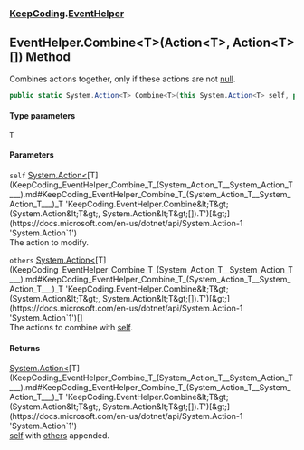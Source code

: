 ### [KeepCoding](KeepCoding.md 'KeepCoding').[EventHelper](KeepCoding_EventHelper.md 'KeepCoding.EventHelper')
## EventHelper.Combine&lt;T&gt;(Action&lt;T&gt;, Action&lt;T&gt;[]) Method
Combines actions together, only if these actions are not [null](https://docs.microsoft.com/en-us/dotnet/csharp/language-reference/keywords/null 'https://docs.microsoft.com/en-us/dotnet/csharp/language-reference/keywords/null').  
```csharp
public static System.Action<T> Combine<T>(this System.Action<T> self, params System.Action<T>[] others);
```
#### Type parameters
<a name='KeepCoding_EventHelper_Combine_T_(System_Action_T__System_Action_T___)_T'></a>
`T`  
  
#### Parameters
<a name='KeepCoding_EventHelper_Combine_T_(System_Action_T__System_Action_T___)_self'></a>
`self` [System.Action&lt;](https://docs.microsoft.com/en-us/dotnet/api/System.Action-1 'System.Action`1')[T](KeepCoding_EventHelper_Combine_T_(System_Action_T__System_Action_T___).md#KeepCoding_EventHelper_Combine_T_(System_Action_T__System_Action_T___)_T 'KeepCoding.EventHelper.Combine&lt;T&gt;(System.Action&lt;T&gt;, System.Action&lt;T&gt;[]).T')[&gt;](https://docs.microsoft.com/en-us/dotnet/api/System.Action-1 'System.Action`1')  
The action to modify.
  
<a name='KeepCoding_EventHelper_Combine_T_(System_Action_T__System_Action_T___)_others'></a>
`others` [System.Action&lt;](https://docs.microsoft.com/en-us/dotnet/api/System.Action-1 'System.Action`1')[T](KeepCoding_EventHelper_Combine_T_(System_Action_T__System_Action_T___).md#KeepCoding_EventHelper_Combine_T_(System_Action_T__System_Action_T___)_T 'KeepCoding.EventHelper.Combine&lt;T&gt;(System.Action&lt;T&gt;, System.Action&lt;T&gt;[]).T')[&gt;](https://docs.microsoft.com/en-us/dotnet/api/System.Action-1 'System.Action`1')[[]](https://docs.microsoft.com/en-us/dotnet/api/System.Array 'System.Array')  
The actions to combine with [self](KeepCoding_EventHelper_Combine_T_(System_Action_T__System_Action_T___).md#KeepCoding_EventHelper_Combine_T_(System_Action_T__System_Action_T___)_self 'KeepCoding.EventHelper.Combine&lt;T&gt;(System.Action&lt;T&gt;, System.Action&lt;T&gt;[]).self').
  
#### Returns
[System.Action&lt;](https://docs.microsoft.com/en-us/dotnet/api/System.Action-1 'System.Action`1')[T](KeepCoding_EventHelper_Combine_T_(System_Action_T__System_Action_T___).md#KeepCoding_EventHelper_Combine_T_(System_Action_T__System_Action_T___)_T 'KeepCoding.EventHelper.Combine&lt;T&gt;(System.Action&lt;T&gt;, System.Action&lt;T&gt;[]).T')[&gt;](https://docs.microsoft.com/en-us/dotnet/api/System.Action-1 'System.Action`1')  
[self](KeepCoding_EventHelper_Combine_T_(System_Action_T__System_Action_T___).md#KeepCoding_EventHelper_Combine_T_(System_Action_T__System_Action_T___)_self 'KeepCoding.EventHelper.Combine&lt;T&gt;(System.Action&lt;T&gt;, System.Action&lt;T&gt;[]).self') with [others](KeepCoding_EventHelper_Combine_T_(System_Action_T__System_Action_T___).md#KeepCoding_EventHelper_Combine_T_(System_Action_T__System_Action_T___)_others 'KeepCoding.EventHelper.Combine&lt;T&gt;(System.Action&lt;T&gt;, System.Action&lt;T&gt;[]).others') appended.
